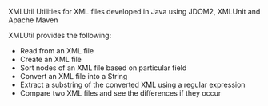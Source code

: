 XMLUtil
Utilities for XML files developed in Java using JDOM2, XMLUnit and Apache Maven

XMLUtil provides the following:
- Read from an XML file
- Create an XML file
- Sort nodes of an XML file based on particular field
- Convert an XML file into a String
- Extract a substring of the converted XML using a regular expression
- Compare two XML files and see the differences if they occur
